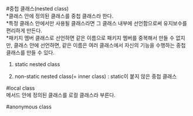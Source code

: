 #중첩 클래스(nested class)  
*클래스 안에 정의된 클래스를 중첩 클래스라 한다.  
*특정 클래스 안에서만 사용될 클래스라면 그 클래스 내부에 선언함으로써 유지보수를 편리하게 만든다.  
*패키지 멤버 클래스로 선언하면 같은 이름으로 패키지 멤버를 중복해서 만들 수 없지만, 클래스 안에 선언하면, 같은 이름은 여러 클래스에서 자신의 기능을 수행하는 중첩 클래스를 만들 수 있다.  
1. static nested class  
  
2. non-static nested class(= inner class) : static이 붙지 않은 중첩 클래스  
  
#local class  
메서드 안에 정의된 클래스를 로컬 클래스라 부른다.  

#anonymous class  

  
  
  